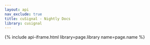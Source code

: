 ```yaml
---
layout: api
nav_exclude: true
title: cuSignal - Nightly Docs
library: cusignal
---
```


{% include api-iframe.html library=page.library name=page.name %}
